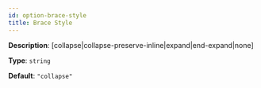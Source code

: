```yaml
---
id: option-brace-style
title: Brace Style
---
```

**Description**: [collapse|collapse-preserve-inline|expand|end-expand|none]

**Type**: `string`

**Default**: `"collapse"`
